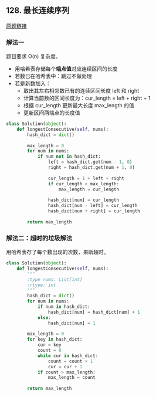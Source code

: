 ## 128. 最长连续序列

[原题链接](https://leetcode-cn.com/problems/longest-consecutive-sequence/submissions/)

### 解法一

题目要求 O(n) 复杂度。

- 用哈希表存储每个**端点值**对应连续区间的长度
- 若数已在哈希表中：跳过不做处理
- 若是新数加入：
    - 取出其左右相邻数已有的连续区间长度 left 和 right
    - 计算当前数的区间长度为：cur_length = left + right + 1
    - 根据 cur_length 更新最大长度 max_length 的值
    - 更新区间两端点的长度值

```python
class Solution(object):
    def longestConsecutive(self, nums):
        hash_dict = dict()
        
        max_length = 0
        for num in nums:
            if num not in hash_dict:
                left = hash_dict.get(num - 1, 0)
                right = hash_dict.get(num + 1, 0)
                
                cur_length = 1 + left + right
                if cur_length > max_length:
                    max_length = cur_length
                
                hash_dict[num] = cur_length
                hash_dict[num - left] = cur_length
                hash_dict[num + right] = cur_length
                
        return max_length
```

### 解法二：超时的垃圾解法

用哈希表存了每个数出现的次数，果断超时。

```python
class Solution(object):
    def longestConsecutive(self, nums):
        """
        :type nums: List[int]
        :rtype: int
        """
        hash_dict = dict()
        for num in nums:
            if num in hash_dict:
                hash_dict[num] = hash_dict[num] + 1
            else:
                hash_dict[num] = 1
        
        max_length = 0
        for key in hash_dict:
            cur = key
            count = 0
            while cur in hash_dict:
                count = count + 1
                cur = cur + 1
            if count > max_length:
                max_length = count
        
        return max_length
```